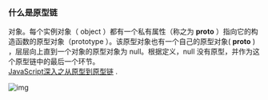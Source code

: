 
### 什么是原型链

对象。每个实例对象（ object ）都有一个私有属性（称之为 __proto__ ）指向它的构造函数的原型对象（prototype ）。该原型对象也有一个自己的原型对象( __proto__ ) ，层层向上直到一个对象的原型对象为 null。根据定义，null 没有原型，并作为这个原型链中的最后一个环节。  
[JavaScript深入之从原型到原型链](https://github.com/mqyqingfeng/blog/issues/2) .   

![img](http://zencode.in/imgs/2/1.jpg)
